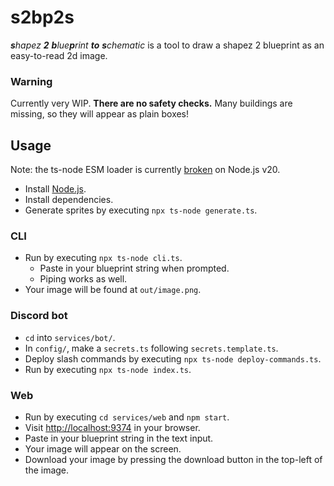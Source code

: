 # s2bp2s

_**s**hapez **2** **b**lue**p**rint **to** **s**chematic_
is a tool to draw a shapez 2 blueprint
as an easy-to-read 2d image.

### Warning

Currently very WIP.
**There are no safety checks.**
Many buildings are missing,
so they will appear as plain boxes!

## Usage

Note: the ts-node ESM loader
is currently [broken](https://github.com/TypeStrong/ts-node/issues/1997) on Node.js v20.

* Install [Node.js](https://nodejs.org/).
* Install dependencies.
* Generate sprites by executing `npx ts-node generate.ts`.

### CLI

* Run by executing `npx ts-node cli.ts`.
  * Paste in your blueprint string when prompted.
  * Piping works as well.
* Your image will be found at `out/image.png`.

### Discord bot

* `cd` into `services/bot/`.
* In `config/`, make a `secrets.ts` following `secrets.template.ts`.
* Deploy slash commands by executing `npx ts-node deploy-commands.ts`.
* Run by executing `npx ts-node index.ts`.

### Web

* Run by executing `cd services/web` and `npm start`.
* Visit [http://localhost:9374](http://localhost:9374) in your browser.
* Paste in your blueprint string in the text input.
* Your image will appear on the screen.
* Download your image by pressing the download button in the top-left of the image.
